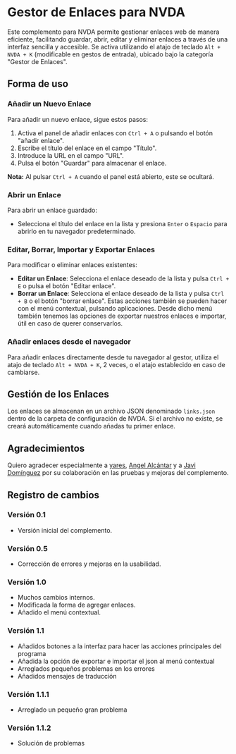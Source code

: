 # Gestor de Enlaces para NVDA

Este complemento para NVDA permite gestionar enlaces web de manera eficiente, facilitando guardar, abrir, editar y eliminar enlaces a través de una interfaz sencilla y accesible. Se activa utilizando el atajo de teclado `Alt + NVDA + K` (modificable en gestos de entrada), ubicado bajo la categoría "Gestor de Enlaces".

## Forma de uso

### Añadir un Nuevo Enlace

Para añadir un nuevo enlace, sigue estos pasos:

1. Activa el panel de añadir enlaces con `Ctrl + A` o pulsando el botón "añadir enlace".
2. Escribe el título del enlace en el campo "Título".
3. Introduce la URL en el campo "URL".
4. Pulsa el botón "Guardar" para almacenar el enlace.

**Nota:** Al pulsar `Ctrl + A` cuando el panel está abierto, este se ocultará.

### Abrir un Enlace

Para abrir un enlace guardado:

- Selecciona el título del enlace en la lista y presiona `Enter` o `Espacio` para abrirlo en tu navegador predeterminado.

### Editar, Borrar, Importar y Exportar Enlaces

Para modificar o eliminar enlaces existentes:

- **Editar un Enlace**: Selecciona el enlace deseado de la lista y pulsa `Ctrl + E` o pulsa el botón "Editar enlace".
- **Borrar un Enlace**: Selecciona el enlace deseado de la lista y pulsa `Ctrl + B` o el botón "borrar enlace".
Estas acciones también se pueden hacer con el menú contextual, pulsando aplicaciones. Desde dicho menú también tenemos las opciones de exportar nuestros enlaces e importar, útil en caso de querer conservarlos.

### Añadir enlaces desde el navegador

Para añadir enlaces directamente desde tu navegador al gestor, utiliza el atajo de teclado `Alt + NVDA + K`, 2 veces, o el atajo establecido en caso de cambiarse.

## Gestión de los Enlaces

Los enlaces se almacenan en un archivo JSON denominado `links.json` dentro de la carpeta de configuración de NVDA. Si el archivo no existe, se creará automáticamente cuando añadas tu primer enlace.

## Agradecimientos

Quiero agradecer especialmente a [yares](https://github.com/JosePerezHuanca), [Angel Alcántar](https://github.com/rayo-alcantar) y a [Javi Domínguez](https://github.com/javidominguez) por su colaboración en las pruebas y mejoras del complemento.

## Registro de cambios

### Versión 0.1

- Versión inicial del complemento.

### Versión 0.5

- Corrección de errores y mejoras en la usabilidad.

### Versión 1.0

- Muchos cambios internos.
- Modificada la forma de agregar enlaces.
- Añadido el menú contextual.

### Versión 1.1
- Añadidos botones a la interfaz para hacer las acciones principales del programa
- Añadida la opción de exportar e importar el json al menú contextual
- Arreglados pequeños problemas  en los errores
- Añadidos  mensajes de traducción

### Versión 1.1.1
- Arreglado un pequeño gran problema

### Versión 1.1.2
-  Solución de problemas
